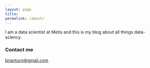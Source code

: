 ```yaml
---
layout: page
title: 
permalink: /about/
---
```


I am a data scientist at Metis and this is my blog about all things data-sciency. 

### Contact me

[brianturn@gmail.com](mailto:brianturn@gmail.com)
